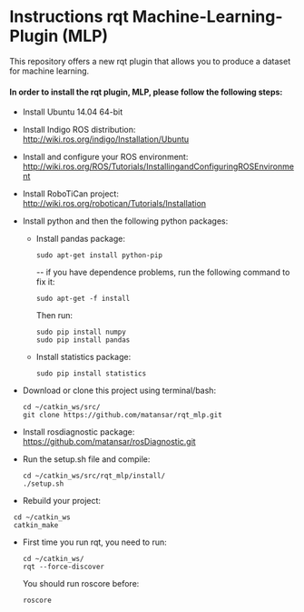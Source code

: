 # Instructions rqt Machine-Learning-Plugin (MLP) #
This repository offers a new rqt plugin that allows you to produce a dataset for machine learning. <br/>
#### In order to install the rqt plugin, MLP, please follow the following steps: ####
 * Install Ubuntu 14.04 64-bit
 * Install Indigo ROS distribution: http://wiki.ros.org/indigo/Installation/Ubuntu
 * Install and configure your ROS environment: http://wiki.ros.org/ROS/Tutorials/InstallingandConfiguringROSEnvironment
 * Install RoboTiCan project: http://wiki.ros.org/robotican/Tutorials/Installation
 * Install python and then the following python packages:
    * Install pandas package:
      ```{r, engine='bash', count_lines}
      sudo apt-get install python-pip
      ```
      -- if you have dependence problems, run the following command to fix it:
      ```{r, engine='sh', count_lines}
      sudo apt-get -f install
      ```
      Then run:
      ```{r, engine='sh', count_lines}
      sudo pip install numpy
      sudo pip install pandas
      ```
    * Install statistics package:
         ```{r, engine='sh', count_lines}
      sudo pip install statistics
      ```

 * Download or clone this project using terminal/bash:
    ```{r, engine='sh', count_lines}
    cd ~/catkin_ws/src/
    git clone https://github.com/matansar/rqt_mlp.git
    ```
 * Install rosdiagnostic package: https://github.com/matansar/rosDiagnostic.git
 
 * Run the setup.sh file and compile:
   ```{r, engine='sh', count_lines}
   cd ~/catkin_ws/src/rqt_mlp/install/
   ./setup.sh
   ```
 * Rebuild your project:
  ```{r, engine='sh', count_lines}
   cd ~/catkin_ws
   catkin_make
   ```
 * First time you run rqt, you need to run:
   ```{r, engine='sh', count_lines}
   cd ~/catkin_ws/
   rqt --force-discover
   ```
   You should run roscore before:
   ```{r, engine='sh', count_lines}
   roscore
   ```
   
